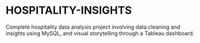 # HOSPITALITY-INSIGHTS
Complete hospitality data analysis project involving data cleaning and insights using MySQL, and visual storytelling through a Tableau dashboard.

